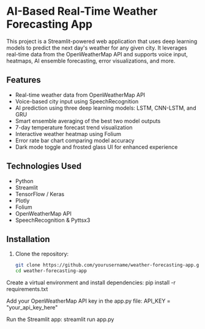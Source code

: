 # AI-Based Real-Time Weather Forecasting App

This project is a Streamlit-powered web application that uses deep learning models to predict the next day's weather for any given city. It leverages real-time data from the OpenWeatherMap API and supports voice input, heatmaps, AI ensemble forecasting, error visualizations, and more.

## Features

- Real-time weather data from OpenWeatherMap API
- Voice-based city input using SpeechRecognition
- AI prediction using three deep learning models: LSTM, CNN-LSTM, and GRU
- Smart ensemble averaging of the best two model outputs
- 7-day temperature forecast trend visualization
- Interactive weather heatmap using Folium
- Error rate bar chart comparing model accuracy
- Dark mode toggle and frosted glass UI for enhanced experience

## Technologies Used

- Python
- Streamlit
- TensorFlow / Keras
- Plotly
- Folium
- OpenWeatherMap API
- SpeechRecognition & Pyttsx3

## Installation

1. Clone the repository:
   ```bash
   git clone https://github.com/yourusername/weather-forecasting-app.git
   cd weather-forecasting-app
Create a virtual environment and install dependencies:
pip install -r requirements.txt

Add your OpenWeatherMap API key in the app.py file:
API_KEY = "your_api_key_here"

Run the Streamlit app:
streamlit run app.py
